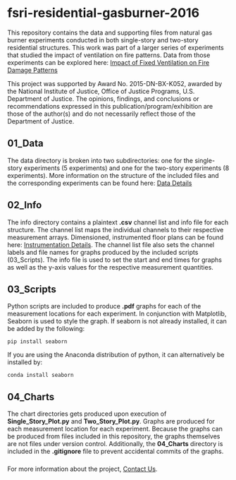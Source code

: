 # fsri-residential-gasburner-2016
This repository contains the data and supporting files from natural gas burner experiments conducted in both single-story and two-story residential structures. This work was part of a larger series of experiments that studied the impact of ventilation on fire patterns. Data from those experiments can be explored here: [Impact of Fixed Ventilation on Fire Damage Patterns](https://fireinvestigation.fsri.org/)

This project was supported by Award No. 2015-DN-BX-K052, awarded by the National Institute of Justice, Office of Justice Programs, U.S. Department of Justice. The opinions, findings, and conclusions or recommendations expressed in this publication/program/exhibition are those of the author(s) and do not necessarily reflect those of the Department of Justice.

## 01_Data
The data directory is broken into two subdirectories: one for the single-story experiments (5 experiments) and one for the two-story experiments (8 experiments). More information on the structure of the included files and the corresponding experiments can be found here: [Data Details](01_Data/README.md) 

## 02_Info
The info directory contains a plaintext __.csv__ channel list and info file for each structure. The channel list maps the individual channels to their respective measurement arrays. Dimensioned, instrumented floor plans can be found here: [Instrumentation Details](02_Info/README.md). The channel list file also sets the channel labels and file names for graphs produced by the included scripts (03_Scripts). The info file is used to set the start and end times for graphs as well as the y-axis values for the respective measurement quantities.

## 03_Scripts
Python scripts are included to produce **.pdf** graphs for each of the measurement locations for each experiment. In conjunction with Matplotlib, Seaborn is used to style the graph. If seaborn is not already installed, it can be added by the following:
```
pip install seaborn
```
If you are using the Anaconda distribution of python, it can alternatively be installed by:
```
conda install seaborn
```

## 04_Charts
The chart directories gets produced upon execution of __Single_Story_Plot.py__ and __Two_Story_Plot.py__. Graphs are produced for each measurement location for each experiment. Because the graphs can be produced from files included in this repository, the graphs themselves are not files under version control. Additionally, the **04_Charts** directory is included in the __.gitignore__ file to prevent accidental commits of the graphs.

###
For more information about the project, [Contact Us](https://fsri.org/contact-fire-safety-research-institute).
